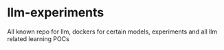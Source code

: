 # llm-experiments
All known repo for llm, dockers for certain models, experiments and all llm related learning POCs
